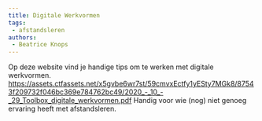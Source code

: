 ```yaml
---
title: Digitale Werkvormen
tags: 
 - afstandsleren
authors:
 - Beatrice Knops
---
```


Op deze website vind je handige tips om te werken met digitale werkvormen.
https://assets.ctfassets.net/x5gvbe6wr7st/59cmvxEctfy1yESty7MGk8/87543f209732f046bc369e784762bc49/2020_-_10_-_29_Toolbox_digitale_werkvormen.pdf
Handig voor wie (nog) niet genoeg ervaring heeft met afstandsleren.
